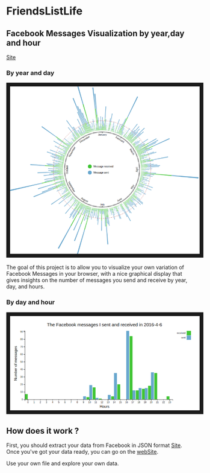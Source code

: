 # FriendsListLife
## Facebook Messages Visualization by year,day and hour
[Site](https://mehdiadim.github.io/FriendsListLife/)

### By year and day
<img src="circular.png" 
alt=""  border="10" />

 The goal of this project is to allow you to visualize your own variation of Facebook Messages in your browser, with a nice graphical display that gives insights on the number of messages you send and receive by year, day, and hours.

### By day and hour

<img src="chart.png" 
alt=""  border="10" />
## How does it work ?

First, you should extract your data from Facebook in JSON format [Site](https://www.facebook.com/your_information/). Once you've got your data ready, you can go on the [webSite](https://mehdiadim.github.io/FriendsListLife/).

Use your own file and explore your own data.

